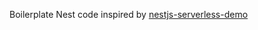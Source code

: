 Boilerplate Nest code inspired by [nestjs-serverless-demo](https://github.com/theodo/nestjs-serverless-demo/)
